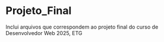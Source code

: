 # Projeto_Final
Inclui arquivos que correspondem ao projeto final do curso de Desenvolvedor Web 2025, ETG
